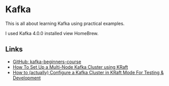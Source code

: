 # Kafka 
This is all about learning Kafka using practical examples.

I used Kafka 4.0.0 installed view HomeBrew.

## Links
- [GitHub: kafka-beginners-course](https://github.com/conduktor/kafka-beginners-course)
- [How To Set Up a Multi-Node Kafka Cluster using KRaft](https://www.digitalocean.com/community/tutorials/how-to-set-up-a-multi-node-kafka-cluster-using-kraft)
- [How to (actually) Configure a Kafka Cluster in KRaft Mode For Testing & Development](https://medium.com/@hjdjoo/how-to-actually-configure-a-kafka-cluster-in-kraft-mode-for-testing-development-8f90f09e36b1)